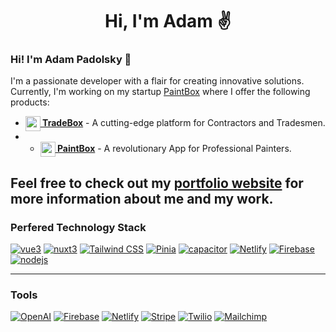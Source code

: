 <h1 align="center">Hi, I'm Adam ✌️</h1>

### Hi! I'm Adam Padolsky 👋

I'm a passionate developer with a flair for creating innovative solutions. Currently, I'm working on my startup [PaintBox](http://getpaintbox.com) where I offer the following products:

- **[<img src="https://get.tradeboxpro.app/assets/tradebox-icon-orange-shadow-ccfa09a1.png" alt="" width="24" height="24" style="vertical-align: middle;"/> TradeBox](http://get.tradeboxpro.app)** - A cutting-edge platform for Contractors and Tradesmen.
- - **[<img src="https://get.tradeboxpro.app/assets/tradebox-icon-orange-shadow-ccfa09a1.png" alt="" width="24" height="24" style="vertical-align: middle;"/> PaintBox](http://get.tradeboxpro.app)** - A revolutionary App for Professional Painters.

Feel free to check out my [portfolio website](http://adampadolsky.com) for more information about me and my work.
---

### Perfered Technology Stack

[![vue3](https://img.shields.io/badge/Vue-00C7B7?style=for-the-badge&logo=vuedotjs&logoColor=white)](https://vuejs.org)
[![nuxt3](https://img.shields.io/badge/Nuxt-0769AD?style=for-the-badge&logo=nuxtdotjs&logoColor=white)](https://vuejs.org)
[![Tailwind CSS](https://img.shields.io/badge/tailwindcss-%2338B2AC.svg?style=for-the-badge&logo=tailwind-css&logoColor=white)](https://tailwind.css)
[![Pinia](https://img.shields.io/badge/Pinia-%234285F4.svg?style=for-the-badge&logo=pinia&logoColor=white)](https://pinia.vuejs.org)
[![capacitor](https://img.shields.io/badge/capacitor-E34F26?style=for-the-badge&logo=capacitor&logoColor=white)](https://capacitorjs.com)
[![Netlify](https://img.shields.io/badge/Netlify-%2300C7B7.svg?style=for-the-badge&logo=netlify&logoColor=white)](https://netilify.com)
[![Firebase](https://img.shields.io/badge/firebase-ffca28.svg?style=for-the-badge&logo=firebase&logoColor=black)](https://firebase.google.com)
[![nodejs](https://img.shields.io/badge/Node.js-339933?style=for-the-badge&logo=nodedotjs&logoColor=white)](https://nodejs.org)

---

### Tools

[![OpenAI](https://img.shields.io/badge/OpenAI-%23F22F46.svg?style=for-the-badge&logo=openai&logoColor=white)](https://openai.com)
[![Firebase](https://img.shields.io/badge/firebase-ffca28.svg?style=for-the-badge&logo=firebase&logoColor=black)](https://firebase.google.com)
[![Netlify](https://img.shields.io/badge/Netlify-%2300C7B7.svg?style=for-the-badge&logo=netlify&logoColor=white)](https://netilify.com)
[![Stripe](https://img.shields.io/badge/Stripe-%23007FFF.svg?style=for-the-badge&logo=stripe&logoColor=white)](https://stripe.com)
[![Twilio](https://img.shields.io/badge/Twilio-%23F22F46.svg?style=for-the-badge&logo=twilio&logoColor=white)](https://twilio.com)
[![Mailchimp](https://img.shields.io/badge/Mailchimp-%23FFCA28.svg?style=for-the-badge&logo=mailchimp&logoColor=black)](https://mailchimp.com)
